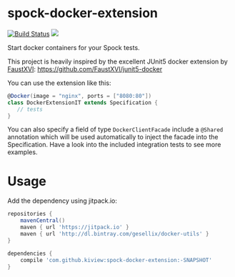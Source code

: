 # spock-docker-extension
[![Build Status](https://travis-ci.org/kiview/spock-docker-extension.svg?branch=travis)](https://travis-ci.org/kiview/spock-docker-extension)
[![](https://jitpack.io/v/kiview/spock-docker-extension.svg)](https://jitpack.io/#kiview/spock-docker-extension)

Start docker containers for your Spock tests.

This project is heavily inspired by the excellent JUnit5 docker extension by [FaustXVI](https://github.com/FaustXVI):
https://github.com/FaustXVI/junit5-docker

You can use the extension like this:

```groovy
@Docker(image = "nginx", ports = ["8080:80"])
class DockerExtensionIT extends Specification {
   // tests
}
```
You can also specify a field of type `DockerClientFacade` include a `@Shared` annotation which will be used automatically to inject the facade into the Specification.
Have a look into the included integration tests to see more examples.

# Usage

Add the dependency using jitpack.io:

```gradle
repositories {
    mavenCentral()
    maven { url 'https://jitpack.io' }
    maven { url 'http://dl.bintray.com/gesellix/docker-utils' }
}

dependencies {
    compile 'com.github.kiview:spock-docker-extension:-SNAPSHOT'
}

```
